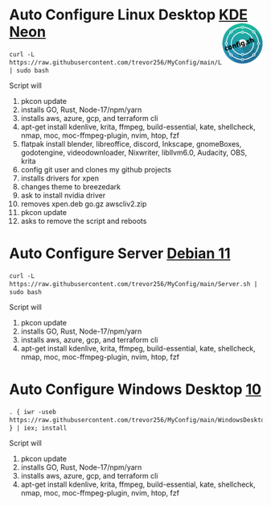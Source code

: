 # Auto Configure Linux Desktop [KDE Neon](https://neon.kde.org/download) <img align="right" width="80px" src="https://raw.githubusercontent.com/trevor256/trevor256/main/imgs/config.svg">
```
curl -L https://raw.githubusercontent.com/trevor256/MyConfig/main/LinuxDesktop.sh | sudo bash
```
Script will
  1. pkcon update
  2. installs GO, Rust, Node-17/npm/yarn
  3. installs aws, azure, gcp, and terraform cli
  4. apt-get install  kdenlive, krita, ffmpeg, build-essential, kate, shellcheck, nmap, moc, moc-ffmpeg-plugin, nvim, htop, fzf
  5. flatpak install blender, libreoffice, discord, Inkscape, gnomeBoxes, godotengine, videodownloader, Nixwriter, libllvm6.0, Audacity, OBS, krita
  6. config git user and clones my github projects 
  7. installs drivers for xpen 
  8. changes theme to breezedark 
  9. ask to install nvidia driver 
  10. removes xpen.deb go.gz awscliv2.zip
  11. pkcon update
  12. asks to remove the script and reboots 


# Auto Configure Server [Debian 11](https://cdimage.debian.org/debian-cd/current/amd64/iso-cd/debian-11.3.0-amd64-netinst.iso) 
```
curl -L https://raw.githubusercontent.com/trevor256/MyConfig/main/Server.sh | sudo bash
```
Script will
  1. pkcon update
  2. installs GO, Rust, Node-17/npm/yarn
  3. installs aws, azure, gcp, and terraform cli
  4. apt-get install  kdenlive, krita, ffmpeg, build-essential, kate, shellcheck, nmap, moc, moc-ffmpeg-plugin, nvim, htop, fzf
  
  
# Auto Configure Windows Desktop [10](https://neon.kde.org/download) 
```
. { iwr -useb https://raw.githubusercontent.com/trevor256/MyConfig/main/WindowsDesktop.ps1 } | iex; install
```
Script will
  1. pkcon update
  2. installs GO, Rust, Node-17/npm/yarn
  3. installs aws, azure, gcp, and terraform cli
  4. apt-get install  kdenlive, krita, ffmpeg, build-essential, kate, shellcheck, nmap, moc, moc-ffmpeg-plugin, nvim, htop, fzf
